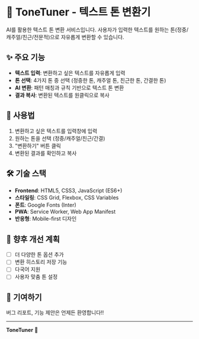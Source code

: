 # 🎵 ToneTuner - 텍스트 톤 변환기

AI를 활용한 텍스트 톤 변환 서비스입니다. 사용자가 입력한 텍스트를 원하는 톤(정중/캐주얼/친근/전문적)으로 자유롭게 변환할 수 있습니다.

## ✨ 주요 기능

- **텍스트 입력**: 변환하고 싶은 텍스트를 자유롭게 입력
- **톤 선택**: 4가지 톤 중 선택 (정중한 톤, 캐주얼 톤, 친근한 톤, 간결한 톤)
- **AI 변환**: 패턴 매칭과 규칙 기반으로 텍스트 톤 변환
- **결과 복사**: 변환된 텍스트를 원클릭으로 복사

## 🚀 사용법

1. 변환하고 싶은 텍스트를 입력창에 입력
2. 원하는 톤을 선택 (정중/캐주얼/친근/간결)
3. "변환하기" 버튼 클릭
4. 변환된 결과를 확인하고 복사

## 🛠️ 기술 스택

- **Frontend**: HTML5, CSS3, JavaScript (ES6+)
- **스타일링**: CSS Grid, Flexbox, CSS Variables
- **폰트**: Google Fonts (Inter)
- **PWA**: Service Worker, Web App Manifest
- **반응형**: Mobile-first 디자인

## 🔮 향후 개선 계획

- [ ] 더 다양한 톤 옵션 추가
- [ ] 변환 히스토리 저장 기능
- [ ] 다국어 지원
- [ ] 사용자 맞춤 톤 설정

## 🤝 기여하기

버그 리포트, 기능 제안은 언제든 환영합니다!!

---

**ToneTuner** 🎵
